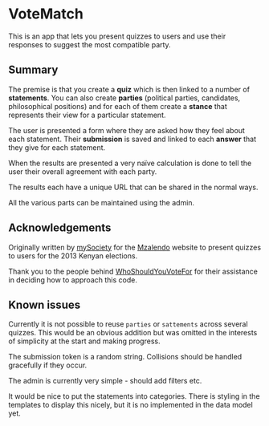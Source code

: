 # VoteMatch

This is an app that lets you present quizzes to users and use their responses to
suggest the most compatible party.


## Summary

The premise is that you create a **quiz** which is then linked to a number of
**statements**. You can also create **parties** (political parties, candidates,
philosophical positions) and for each of them create a **stance** that
represents their view for a particular statement.

The user is presented a form where they are asked how they feel about each
statement. Their **submission** is saved and linked to each **answer** that they
give for each statement.

When the results are presented a very naïve calculation is done to tell the user
their overall agreement with each party.

The results each have a unique URL that can be shared in the normal ways.

All the various parts can be maintained using the admin.


## Acknowledgements

Originally written by [mySociety](http://www.mysociety.org) for the
[Mzalendo](http://www.mzalendo.com) website to present quizzes to users for the
2013 Kenyan elections.

Thank you to the people behind
[WhoShouldYouVoteFor](http://www.whoshouldyouvotefor.com/) for their assistance
in deciding how to approach this code.


## Known issues

Currently it is not possible to reuse `parties` or `sattements` across several
quizzes. This would be an obvious addition but was omitted in the interests of
simplicity at the start and making progress.

The submission token is a random string. Collisions should be handled gracefully
if they occur.

The admin is currently very simple - should add filters etc.

It would be nice to put the statements into categories. There is styling in the
templates to display this nicely, but it is no implemented in the data model
yet.

